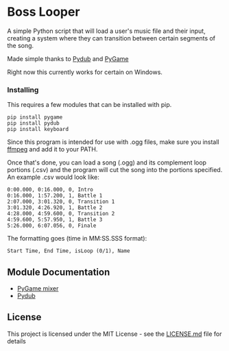 # Boss Looper

A simple Python script that will load a user's music file and their input, creating a system where they can transition between certain segments of the song.

Made simple thanks to [Pydub](https://github.com/jiaaro/pydub) and [PyGame](https://www.pygame.org/wiki/GettingStarted)

Right now this currently works for certain on Windows.

### Installing

This requires a few modules that can be installed with pip.

    pip install pygame
    pip install pydub
    pip install keyboard

Since this program is intended for use with .ogg files, make sure you install [ffmpeg](https://www.ffmpeg.org/download.html) and add it to your PATH.

Once that's done, you can load a song (.ogg) and its complement loop portions (.csv)
and the program will cut the song into the portions specified. An example .csv would look like:

    0:00.000, 0:16.000, 0, Intro
    0:16.000, 1:57.200, 1, Battle 1
    2:07.000, 3:01.320, 0, Transition 1
    3:01.320, 4:26.920, 1, Battle 2
    4:28.000, 4:59.600, 0, Transition 2
    4:59.600, 5:57.950, 1, Battle 3
    5:26.000, 6:07.056, 0, Finale

The formatting goes (time in MM:SS.SSS format):

    Start Time, End Time, isLoop (0/1), Name

## Module Documentation

* [PyGame mixer](https://www.pygame.org/docs/ref/mixer.html)
* [Pydub](https://github.com/jiaaro/pydub/blob/master/API.markdown)

## License

This project is licensed under the MIT License - see the [LICENSE.md](LICENSE.md) file for details
